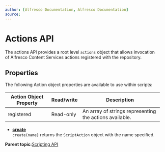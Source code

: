 ```yaml
---
author: [Alfresco Documentation, Alfresco Documentation]
source: 
---
```


# Actions API

The actions API provides a root level `actions` object that allows invocation of Alfresco Content Services actions registered with the repository.

## Properties

The following Action object properties are available to use within scripts:

|Action Object Property|Read/write|Description|
|----------------------|----------|-----------|
|registered|Read-only|An array of strings representing the actions available.|

-   **[create](../references/API-JS-create.md)**  
`create(name)` returns the `ScriptAction` object with the name specified.

**Parent topic:**[Scripting API](../references/API-JS-Scripting-API.md)

